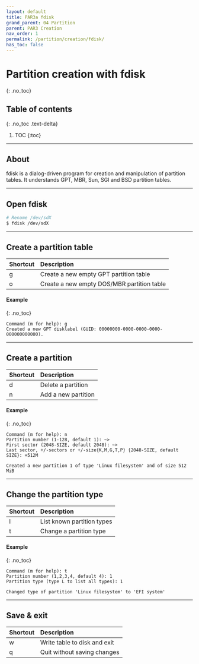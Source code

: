 ```yaml
---
layout: default
title: PAR3a fdisk
grand_parent: 04 Partition
parent: PAR3 Creation
nav_order: 1
permalink: /partition/creation/fdisk/
has_toc: false
---
```


# Partition creation with fdisk
{: .no_toc}

## Table of contents
{: .no_toc .text-delta}

1. TOC
{:toc}

---

## About

fdisk is a dialog-driven program for creation and manipulation of partition tables. It understands GPT, MBR, Sun, SGI and BSD partition tables.

---

## Open fdisk

```bash
# Rename /dev/sdX
$ fdisk /dev/sdX
```

---

## Create a partition table

| Shortcut       | Description                                   |
| :------------- | :-------------------------------------------- |
| g              | Create a new empty GPT partition table        |
| o              | Create a new empty DOS/MBR partition table    |

#### Example
{: .no_toc}

```
Command (m for help): g
Created a new GPT disklabel (GUID: 00000000-0000-0000-0000-000000000000).
```

---

## Create a partition

| Shortcut       | Description                                  |
| :------------- | :------------------------------------------- |
| d              | Delete a partition                           |
| n              | Add a new partition                          |

#### Example
{: .no_toc}

```
Command (m for help): n
Partition number (1-128, default 1): ~>
First sector (2048-SIZE, default 2048): ~>
Last sector, +/-sectors or +/-size{K,M,G,T,P} {2048-SIZE, default SIZE}: +512M

Created a new partition 1 of type 'Linux filesystem' and of size 512 MiB
```

---

## Change the partition type

| Shortcut       | Description                                  |
| :------------- | :------------------------------------------- |
| l              | List known partition types                   |
| t              | Change a partition type                      |

#### Example
{: .no_toc}

```
Command (m for help): t
Partition number (1,2,3,4, default 4): 1
Partition type (type L to list all types): 1

Changed type of partition 'Linux filesystem' to 'EFI system'
```

---

## Save & exit

| Shortcut       | Description                                  |
| :------------- | :------------------------------------------- |
| w              | Write table to disk and exit                 |
| q              | Quit without saving changes                  |
